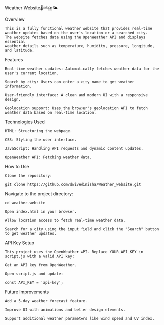 Weather Website🌡️⛅⛈️🌤️

Overview

	This is a fully functional weather website that provides real-time weather updates based on the user's location or a searched city. 
 	The website fetches data using the OpenWeather API and displays essential 		
  	weather details such as temperature, humidity, pressure, longitude, and latitude.

Features

	Real-time weather updates: Automatically fetches weather data for the user's current location.

	Search by city: Users can enter a city name to get weather information.

	User-friendly interface: A clean and modern UI with a responsive design.

	Geolocation support: Uses the browser's geolocation API to fetch weather data based on real-time location.

Technologies Used

	HTML: Structuring the webpage.

	CSS: Styling the user interface.

	JavaScript: Handling API requests and dynamic content updates.

	OpenWeather API: Fetching weather data.

How to Use

	Clone the repository:

	git clone https://github.com/dwivedinisha/Weather_website.git

Navigate to the project directory:

	cd weather-website

	Open index.html in your browser.

	Allow location access to fetch real-time weather data.

	Search for a city using the input field and click the "Search" button to get weather updates.

API Key Setup

	This project uses the OpenWeather API. Replace YOUR_API_KEY in script.js with a valid API key:

	Get an API key from OpenWeather.

	Open script.js and update:

	const API_KEY = 'api-key';

Future Improvements

	Add a 5-day weather forecast feature.

	Improve UI with animations and better design elements.

	Support additional weather parameters like wind speed and UV index.
